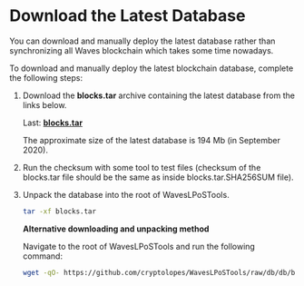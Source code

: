 # Download the Latest Database

You can download and manually deploy the latest database rather than synchronizing all Waves blockchain which takes some time nowadays.

To download and manually deploy the latest blockchain database, complete the following steps:

1. Download the **blocks.tar** archive containing the latest database from the links below.

    Last: [**blocks.tar**](https://github.com/cryptolopes/WavesLPoSTools/raw/db/db/blocks.tar)

    The approximate size of the latest database is 194 Mb (in September 2020).

2. Run the checksum with some tool to test files (checksum of the blocks.tar file should be the same as inside blocks.tar.SHA256SUM file).

3. Unpack the database into the root of WavesLPoSTools.

    ```bash
    tar -xf blocks.tar
    ```

    **Alternative downloading and unpacking method**
    
    Navigate to the root of WavesLPoSTools and run the following command:

    ```bash
    wget -qO- https://github.com/cryptolopes/WavesLPoSTools/raw/db/db/blocks.tar --show-progress | tar xfz -
    ```
